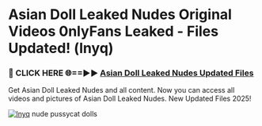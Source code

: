# Asian Doll Leaked Nudes Original Videos 0nlyFans Leaked - Files Updated! (lnyq)

<h3>🔴 CLICK HERE 🌐==►► <a href="https://tinyurl.com/5h6xmrr3" rel="nofollow">Asian Doll Leaked Nudes Updated Files</a></h3>

Get Asian Doll Leaked Nudes and all content. Now you can access all videos and pictures of Asian Doll Leaked Nudes. New Updated Files 2025!

[![lnyq](https://i.imgur.com/KVD873Z.gif)](https://tinyurl.com/5h6xmrr3)
nude pussycat dolls